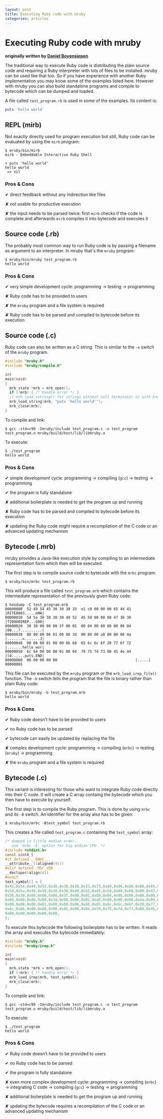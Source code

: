 ```yaml
---
layout: post
title: Executing Ruby code with mruby
categories: articles
---
```


# Executing Ruby code with mruby

**originally written by [Daniel Bovensiepen](http://bovensiepen.net/)**

The traditional way to execute Ruby code is distributing the plain source code
and requiring a Ruby interpreter with lots of files to be installed.
mruby can be used like that too. So if you have experience with
another Ruby implementation you may know some of the examples listed here.
However with mruby you can also build standalone programs and compile to
bytecode which can be dumped and loaded.

A file called `test_program.rb` is used in some of the examples. Its content is:

~~~ruby
puts 'hello world'
~~~

## REPL (mirb)

Not exactly directly used for program execution but still,
Ruby code can be evaluated by using the `mirb` program:

~~~
$ mruby/bin/mirb
mirb - Embeddable Interactive Ruby Shell

> puts 'hello world'
hello world
 => nil
~~~

### Pros & Cons

✔ direct feedback without any indirection like files

✘ not usable for productive execution

✘ the input needs to be parsed twice: first `mirb` checks if the code is
complete and afterwards `mirb` compiles it into bytecode and executes it

## Source code (.rb)

The probably most common way to run Ruby code is by passing a filename as
argument to an interpreter. In mruby that's the `mruby` program:

~~~
$ mruby/bin/mruby test_program.rb
hello world
~~~

### Pros & Cons

✔ very simple development cycle: programming → testing → programming

✘ Ruby code has to be provided to users

✘ the `mruby` program and a file system is required

✘ Ruby code has to be parsed and compiled to bytecode before its execution

## Source code (.c)

Ruby code can also be written as a C string. This is similar to
the `-e` switch of the `mruby` program.

~~~c
#include "mruby.h"
#include "mruby/compile.h"

int
main(void)
{
  mrb_state *mrb = mrb_open();
  if (!mrb) { /* handle error */ }
  // mrb_load_nstring() for strings without null terminator or with known length
  mrb_load_string(mrb, "puts 'hello world'");
  mrb_close(mrb);
}
~~~

To compile and link:

~~~
$ gcc -std=c99 -Imruby/include test_program.c -o test_program
test_program.o mruby/build/host/lib/libmruby.a
~~~

To execute:

~~~
$ ./test_program
hello world
~~~

### Pros & Cons

✔ simple development cycle:
programming → compiling (`gcc`) → testing → programming

✔ the program is fully standalone

✘ additional boilerplate is needed to get the program up and running

✘ Ruby code has to be parsed and compiled to bytecode before its execution

✘ updating the Ruby code might require a recompilation of the C code or
an advanced updating mechanism

## Bytecode (.mrb)

mruby provides a Java-like execution style by compiling to an
intermediate representation form which then will be executed.

The first step is to compile source code to bytecode with the `mrbc` program:

~~~
$ mruby/bin/mrbc test_program.rb
~~~

This will produce a file called `test_program.mrb` which contains the
intermediate representation of the previously given Ruby code:

~~~
$ hexdump -C test_program.mrb
00000000  52 49 54 45 30 30 30 33  e1 c0 00 00 00 65 4d 41  |RITE0003.....eMA|
00000010  54 5a 30 30 30 30 49 52  45 50 00 00 00 47 30 30  |TZ0000IREP...G00|
00000020  30 30 00 00 00 3f 00 01  00 04 00 00 00 00 00 04  |00...?..........|
00000030  00 80 00 06 01 00 00 3d  00 80 00 a0 00 00 00 4a  |.......=.......J|
00000040  00 00 00 01 00 00 0b 68  65 6c 6c 6f 20 77 6f 72  |.......hello wor|
00000050  6c 64 00 00 00 01 00 04  70 75 74 73 00 45 4e 44  |ld......puts.END|
00000060  00 00 00 00 08                                    |.....|
00000065
~~~

This file can be executed by the `mruby` program or the `mrb_load_irep_file()`
function. The `-b` switch tells the program that the file is binary rather than
plain Ruby code:

~~~
$ mruby/bin/mruby -b test_program.mrb
hello world
~~~

### Pros & Cons

✔ Ruby code doesn't have to be provided to users

✔ no Ruby code has to be parsed

✔ bytecode can easily be updated by replacing the file

✘ complex development cycle:
programming → compiling (`mrbc`) → testing (`mruby`) → programming

✘ the `mruby` program and a file system is required

## Bytecode (.c)

This variant is interesting for those who want to integrate Ruby code directly
into their C code. It will create a C array containg the bytecode which you
then have to execute by yourself.

The first step is to compile the Ruby program. This is done by using `mrbc`
and its `-B` switch. An identifier for the array also has to be given:

~~~
$ mruby/bin/mrbc -Btest_symbol test_program.rb
~~~

This creates a file called `test_program.c` containing the `test_symbol` array:

~~~c
/* dumped in little endian order.
   use `mrbc -E` option for big endian CPU. */
#include <stdint.h>
const uint8_t
#if defined __GNUC__
__attribute__((aligned(4)))
#elif defined _MSC_VER
__declspec(align(4))
#endif
test_symbol[] = {
0x45,0x54,0x49,0x52,0x30,0x30,0x30,0x33,0x73,0x0d,0x00,0x00,0x00,0x65,0x4d,0x41,
0x54,0x5a,0x30,0x30,0x30,0x30,0x49,0x52,0x45,0x50,0x00,0x00,0x00,0x47,0x30,0x30,
0x30,0x30,0x00,0x00,0x00,0x3f,0x00,0x01,0x00,0x04,0x00,0x00,0x00,0x00,0x00,0x04,
0x06,0x00,0x80,0x00,0x3d,0x00,0x00,0x01,0xa0,0x00,0x80,0x00,0x4a,0x00,0x00,0x00,
0x00,0x00,0x00,0x01,0x00,0x00,0x0b,0x68,0x65,0x6c,0x6c,0x6f,0x20,0x77,0x6f,0x72,
0x6c,0x64,0x00,0x00,0x00,0x01,0x00,0x04,0x70,0x75,0x74,0x73,0x00,0x45,0x4e,0x44,
0x00,0x00,0x00,0x00,0x08,
};
~~~

To execute this bytecode the following boilerplate has to be written.
It reads the array and executes the bytecode immediately:

~~~c
#include "mruby.h"
#include "mruby/irep.h"

int
main(void)
{
  mrb_state *mrb = mrb_open();
  if (!mrb) { /* handle error */ }
  mrb_load_irep(mrb, test_symbol);
  mrb_close(mrb);
}
~~~

To compile and link:

~~~
$ gcc -std=c99 -Imruby/include test_program.c -o test_program
test_program.o mruby/build/host/lib/libmruby.a
~~~

To execute:

~~~
$ ./test_program
hello world
~~~

### Pros & Cons

✔ Ruby code doesn't have to be provided to users

✔ no Ruby code has to be parsed

✔ the program is fully standalone

✘ even more complex development cycle: programming → compiling (`mrbc`) →
integrating C code → compiling (`gcc`) → testing → programming

✘ additional boilerplate is needed to get the program up and running

✘ updating the bytecode requires a recompilation of the C code or
an advanced updating mechanism
